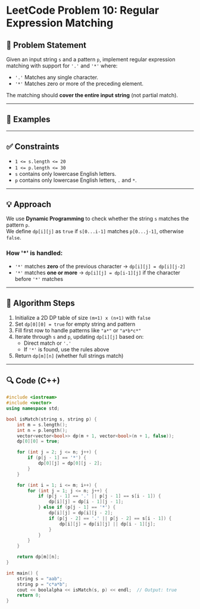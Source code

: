 # LeetCode Problem 10: Regular Expression Matching

## 📄 Problem Statement

Given an input string `s` and a pattern `p`, implement regular expression matching with support for `'.'` and `'*'` where:

- `'.'` Matches any single character.  
- `'*'` Matches zero or more of the preceding element.

The matching should **cover the entire input string** (not partial match).

---

## 🧪 Examples


---

## ✅ Constraints

- `1 <= s.length <= 20`
- `1 <= p.length <= 30`
- `s` contains only lowercase English letters.
- `p` contains only lowercase English letters, `.` and `*`.

---

## 💡 Approach

We use **Dynamic Programming** to check whether the string `s` matches the pattern `p`.  
We define `dp[i][j]` as `true` if `s[0...i-1]` matches `p[0...j-1]`, otherwise `false`.

### How '*' is handled:
- `'*'` matches **zero** of the previous character → `dp[i][j] = dp[i][j-2]`
- `'*'` matches **one or more** → `dp[i][j] = dp[i-1][j]` if the character before `'*'` matches

---

## 🧮 Algorithm Steps

1. Initialize a 2D DP table of size `(m+1) x (n+1)` with `false`
2. Set `dp[0][0] = true` for empty string and pattern
3. Fill first row to handle patterns like `"a*"` or `"a*b*c*"`
4. Iterate through `s` and `p`, updating `dp[i][j]` based on:
   - Direct match or `'.'`
   - If `'*'` is found, use the rules above
5. Return `dp[m][n]` (whether full strings match)

---

## 🔍 Code (C++)

```cpp
#include <iostream>
#include <vector>
using namespace std;

bool isMatch(string s, string p) {
    int m = s.length();
    int n = p.length();
    vector<vector<bool>> dp(m + 1, vector<bool>(n + 1, false));
    dp[0][0] = true;

    for (int j = 2; j <= n; j++) {
        if (p[j - 1] == '*') {
            dp[0][j] = dp[0][j - 2];
        }
    }

    for (int i = 1; i <= m; i++) {
        for (int j = 1; j <= n; j++) {
            if (p[j - 1] == '.' || p[j - 1] == s[i - 1]) {
                dp[i][j] = dp[i - 1][j - 1];
            } else if (p[j - 1] == '*') {
                dp[i][j] = dp[i][j - 2];
                if (p[j - 2] == '.' || p[j - 2] == s[i - 1]) {
                    dp[i][j] = dp[i][j] || dp[i - 1][j];
                }
            }
        }
    }

    return dp[m][n];
}

int main() {
    string s = "aab";
    string p = "c*a*b";
    cout << boolalpha << isMatch(s, p) << endl;  // Output: true
    return 0;
}
